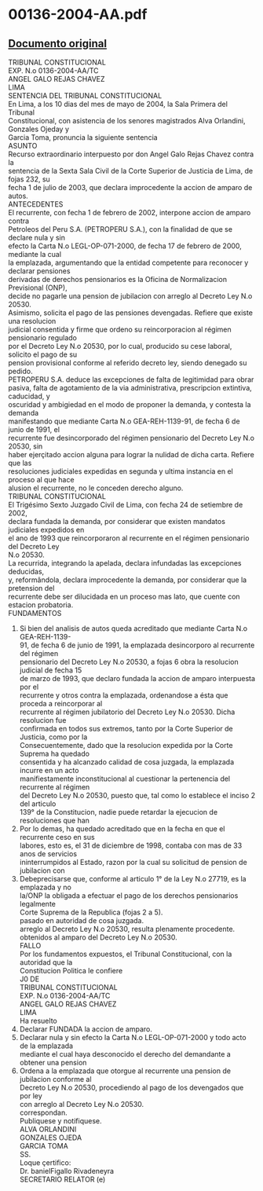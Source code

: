
00136-2004-AA.pdf
=================
  
[Documento original](https://tc.gob.pe/jurisprudencia/2004/00136-2004-AA.pdf)  
---  
TRIBUNAL CONSTITUCIONAL  
EXP. N.o 0136-2004-AA/TC  
ANGEL GALO REJAS CHAVEZ  
LIMA  
SENTENCIA DEL TRIBUNAL CONSTITUCIONAL  
En Lima, a los 10 dias del mes de mayo de 2004, la Sala Primera del Tribunal  
Constitucional, con asistencia de los senores magistrados Alva Orlandini, Gonzales Ojeday y  
Garcia Toma, pronuncia la siguiente sentencia  
ASUNTO  
Recurso extraordinario interpuesto por don Angel Galo Rejas Chavez contra la  
sentencia de la Sexta Sala Civil de la Corte Superior de Justicia de Lima, de fojas 232, su  
fecha 1 de julio de 2003, que declara improcedente la accion de amparo de autos.  
ANTECEDENTES  
El recurrente, con fecha 1 de febrero de 2002, interpone accion de amparo contra  
Petroleos del Peru S.A. (PETROPERU S.A.), con la finalidad de que se declare nula y sin  
efecto la Carta N.o LEGL-OP-071-2000, de fecha 17 de febrero de 2000, mediante la cual  
la emplazada, argumentando que la entidad competente para reconocer y declarar pensiones  
derivadas de derechos pensionarios es la Oficina de Normalizacion Previsional (ONP),  
decide no pagarle una pension de jubilacion con arreglo al Decreto Ley N.o 20530.  
Asimismo, solicita el pago de las pensiones devengadas. Refiere que existe una resolucion  
judicial consentida y firme que ordeno su reincorporacion al régimen pensionario regulado  
por el Decreto Ley N.o 20530, por lo cual, producido su cese laboral, solicito el pago de su  
pension provisional conforme al referido decreto ley, siendo denegado su pedido.  
PETROPERU S.A. deduce las excepciones de falta de legitimidad para obrar  
pasiva, falta de agotamiento de la via administrativa, prescripcion extintiva, caducidad, y  
oscuridad y ambigiedad en el modo de proponer la demanda, y contesta la demanda  
manifestando que mediante Carta N.o GEA-REH-1139-91, de fecha 6 de junio de 1991, el  
recurrente fue desincorporado del régimen pensionario del Decreto Ley N.o 20530, sin  
haber ejerçitado accion alguna para lograr la nulidad de dicha carta. Refiere que las  
resoluciones judiciales expedidas en segunda y ultima instancia en el proceso al que hace  
alusion el recurrente, no le conceden derecho alguno.  
TRIBUNAL CONSTITUCIONAL  
El Trigésimo Sexto Juzgado Civil de Lima, con fecha 24 de setiembre de 2002,  
declara fundada la demanda, por considerar que existen mandatos judiciales expedidos en  
el ano de 1993 que reincorporaron al recurrente en el régimen pensionario del Decreto Ley  
N.o 20530.  
La recurrida, integrando la apelada, declara infundadas las excepciones deducidas,  
y, reformândola, declara improcedente la demanda, por considerar que la pretension del  
recurrente debe ser dilucidada en un proceso mas lato, que cuente con estacion probatoria.  
FUNDAMENTOS  
1. Si bien del analisis de autos queda acreditado que mediante Carta N.o GEA-REH-1139-  
91, de fecha 6 de junio de 1991, la emplazada desincorporo al recurrente del régimen  
pensionario del Decreto Ley N.o 20530, a fojas 6 obra la resolucion judicial de fecha 15  
de marzo de 1993, que declaro fundada la accion de amparo interpuesta por el  
recurrente y otros contra la emplazada, ordenandose a ésta que proceda a reincorporar al  
recurrente al régimen jubilatorio del Decreto Ley N.o 20530. Dicha resolucion fue  
confirmada en todos sus extremos, tanto por la Corte Superior de Justicia, como por la  
Consecuentemente, dado que la resolucion expedida por la Corte Suprema ha quedado  
consentida y ha alcanzado calidad de cosa juzgada, la emplazada incurre en un acto  
manifiestamente inconstitucional al cuestionar la pertenencia del recurrente al régimen  
del Decreto Ley N.o 20530, puesto que, tal como lo establece el inciso 2 del articulo  
139° de la Constitucion, nadie puede retardar la ejecucion de resoluciones que han  
2. Por lo demas, ha quedado acreditado que en la fecha en que el recurrente ceso en sus  
labores, esto es, el 31 de diciembre de 1998, contaba con mas de 33 anos de servicios  
ininterrumpidos al Estado, razon por la cual su solicitud de pension de jubilacion con  
3. Debeprecisarse que, conforme al articulo 1° de la Ley N.o 27719, es la emplazada y no  
la/ONP la obligada a efectuar el pago de los derechos pensionarios legalmente  
Corte Suprema de la Republica (fojas 2 a 5).  
pasado en autoridad de cosa juzgada.  
arreglo al Decreto Ley N.o 20530, resulta plenamente procedente.  
obtenidos al amparo del Decreto Ley N.o 20530.  
FALLO  
Por los fundamentos expuestos, el Tribunal Constitucional, con la autoridad que la  
Constitucion Politica le confiere  
J0 DE  
TRIBUNAL CONSTITUCIONAL  
EXP. N.o 0136-2004-AA/TC  
ANGEL GALO REJAS CHAVEZ  
LIMA  
Ha resuelto  
1. Declarar FUNDADA la accion de amparo.  
2. Declarar nula y sin efecto la Carta N.o LEGL-OP-071-2000 y todo acto de la emplazada  
mediante el cual haya desconocido el derecho del demandante a obtener una pension  
3. Ordena a la emplazada que otorgue al recurrente una pension de jubilacion conforme al  
Decreto Ley N.o 20530, procediendo al pago de los devengados que por ley  
con arreglo al Decreto Ley N.o 20530.  
correspondan.  
Publiquese y notifiquese.  
ALVA ORLANDINI  
GONZALES OJEDA  
GARCIA TOMA  
SS.  
Loque çertifico:  
Dr. banielFigallo Rivadeneyra  
SECRETARIO RELATOR (e)